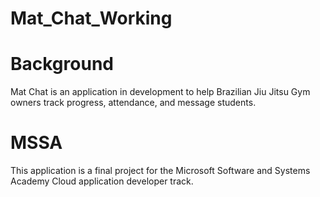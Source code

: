 # Mat_Chat_Working

# Background
Mat Chat is an application in development to help Brazilian Jiu Jitsu Gym owners track progress, attendance, and message students.

# MSSA
This application is a final project for the Microsoft Software and Systems Academy Cloud application developer track.

